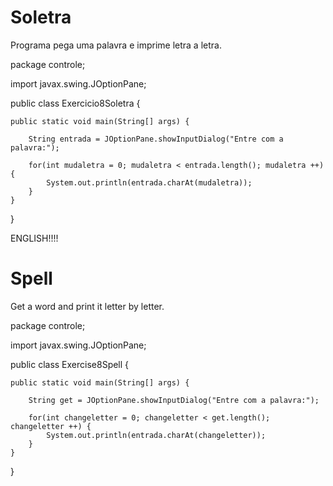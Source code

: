 # Soletra
Programa pega uma palavra e imprime letra a letra.

package controle;

import javax.swing.JOptionPane;

public class Exercicio8Soletra {

	public static void main(String[] args) {

		String entrada = JOptionPane.showInputDialog("Entre com a palavra:");

		for(int mudaletra = 0; mudaletra < entrada.length(); mudaletra ++) {
			System.out.println(entrada.charAt(mudaletra));
		}
	}
}

ENGLISH!!!!

# Spell
Get a word and print it letter by letter.

package controle;

import javax.swing.JOptionPane;

public class Exercise8Spell {

	public static void main(String[] args) {

		String get = JOptionPane.showInputDialog("Entre com a palavra:");

		for(int changeletter = 0; changeletter < get.length(); changeletter ++) {
			System.out.println(entrada.charAt(changeletter));
		}
	}
}
